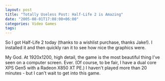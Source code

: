 ```yaml
---
layout: post
title: "Totally Useless Post: Half-Life 2 is Amazing"
date: "2005-08-01T17:08:00+06:00"
categories: Video Games 
tags: 
---
```


So I got Half-Life 2 today (thanks to a wishlist purchase, thanks Jake!). I installed it and then quickly ran it to see how nice the graphics were.

My God. At 1920x1200, high detail, the game is the most beautiful thing I've seen on a computer screen. Ever. (Of course, to be fair, I have a dual core XPS Gen5 with a Radeon X850 XT PE.) I haven't played more than 20 minutes - but I can't wait to get into this game.